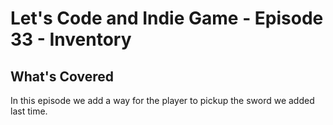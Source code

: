 # Let's Code and Indie Game - Episode 33 - Inventory

##  What's Covered

In this episode we add a way for the player to pickup the sword we added last time.
